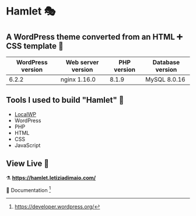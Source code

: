 # Hamlet 🎭

## A WordPress theme converted from an HTML ➕ CSS template 🎀 


| WordPress version | Web server version | PHP version | Database version |
| ---               | ---                | ---         | ---              |
| 6.2.2             | nginx 1.16.0       | 8.1.9       | MySQL 8.0.16     |


## Tools I used to build "Hamlet" 🧰

- [LocalWP](https://localwp.com/)
- WordPress
- PHP
- HTML
- CSS
- JavaScript


## View Live 🔗
:alembic: **https://hamlet.letiziadimaio.com/**


📓 Documentation [^1]
[^1]: https://developer.wordpress.org/

